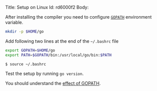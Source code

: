 Title: Setup on Linux
Id: rd6000f2
Body:

After installing the compiler you need to configure [`GOPATH`](a-14406) environment variable.

```bash
mkdir -p $HOME/go
```

Add following two lines at the end of the `~/.bashrc` file

```bash
export GOPATH=$HOME/go
export PATH=$GOPATH/bin:/usr/local/go/bin:$PATH
```

```
$ source ~/.bashrc
```

Test the setup by running `go version`.

You should understand the [effect of GOPATH](a-14406).
